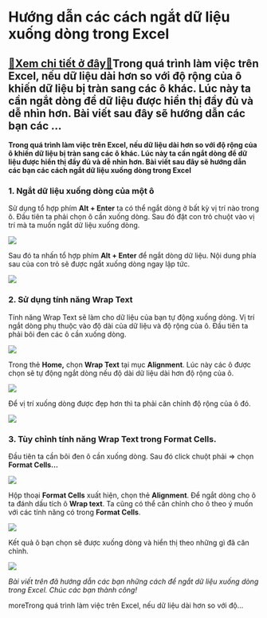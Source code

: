 Hướng dẫn các cách ngắt dữ liệu xuống dòng trong Excel
======================================================

[:gift:Xem chi tiết ở đây:gift:](https://hddtvn.com/huong-dan-cac-cach-ngat-du-lieu-xuong-dong-trong-excel/)Trong quá trình làm việc trên Excel, nếu dữ liệu dài hơn so với độ rộng của ô khiến dữ liệu bị tràn sang các ô khác. Lúc này ta cần ngắt dòng để dữ liệu được hiển thị đầy đủ và dễ nhìn hơn. Bài viết sau đây sẽ hướng dẫn các bạn các …
-----------------------------------------------------------------------------------------------------------------------------------------------------------------------------------------------------------------------------------------

**Trong quá trình làm việc trên Excel, nếu dữ liệu dài hơn so với độ rộng của ô khiến dữ liệu bị tràn sang các ô khác. Lúc này ta cần ngắt dòng để dữ liệu được hiển thị đầy đủ và dễ nhìn hơn. Bài viết sau đây sẽ hướng dẫn các bạn các cách ngắt dữ liệu xuống dòng trong Excel**


### 1. Ngắt dữ liệu xuống dòng của một ô


Sử dụng tổ hợp phím **Alt + Enter** ta có thể ngắt dòng ở bất kỳ vị trí nào trong ô. Đầu tiên ta phải chọn ô cần xuống dòng. Sau đó đặt con trỏ chuột vào vị trí mà ta muốn ngắt dữ liệu xuống dòng.


[![](https://hddtvn.com/wp-content/uploads/2021/01/kJyrC5r.png)](https://hddtvn.com/wp-content/uploads/2021/01/kJyrC5r.png)


Sau đó ta nhấn tổ hợp phím **Alt + Enter** để ngắt dòng dữ liệu. Nội dung phía sau của con trỏ sẽ được ngắt xuống dòng ngay lập tức.


![](https://hddtvn.com/wp-content/uploads/2021/01/DhZ4oKm.png)


### 2. Sử dụng tính năng Wrap Text


Tính năng Wrap Text sẽ làm cho dữ liệu của bạn tự động xuống dòng. Vị trí ngắt dòng phụ thuộc vào độ dài của dữ liệu và độ rộng của ô. Đầu tiên ta phải bôi đen các ô cần xuống dòng.


![](https://hddtvn.com/wp-content/uploads/2021/01/F4IlsXc.png)


Trong thẻ **Home,** chọn **Wrap Text** tại mục **Alignment**. Lúc này các ô được chọn sẽ tự động ngắt dòng nếu độ dài dữ liệu dài hơn độ rộng của ô.


![](https://hddtvn.com/wp-content/uploads/2021/01/z96ZXVc.png)


Để vị trí xuống dòng được đẹp hơn thì ta phải căn chỉnh độ rộng của ô đó.


![](https://hddtvn.com/wp-content/uploads/2021/01/xYxFV2V.png)


### 3. Tùy chỉnh tính năng Wrap Text trong Format Cells.


Đầu tiên ta cần bôi đen ô cần xuống dòng. Sau đó click chuột phải => chọn **Format Cells…**


![](https://hddtvn.com/wp-content/uploads/2021/01/hdHeanO.png)


Hộp thoại **Format Cells** xuất hiện, chọn thẻ **Alignment**. Để ngắt dòng cho ô ta đánh dấu tích ô **Wrap text**. Ta cũng có thể căn chỉnh cho ô theo ý muốn với các tính năng có trong **Format Cells**.


![](https://hddtvn.com/wp-content/uploads/2021/01/vtFTTIt.png)


Kết quả ô bạn chọn sẽ được xuống dòng và hiển thị theo những gì đã căn chỉnh.


![](https://hddtvn.com/wp-content/uploads/2021/01/TSlfhOl.png)


*Bài viết trên đã hướng dẫn các bạn những cách để ngắt dữ liệu xuống dòng trong Excel. Chúc các bạn thành công!*


moreTrong quá trình làm việc trên Excel, nếu dữ liệu dài hơn so với độ…

